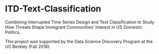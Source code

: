# ITD-Text-Classification
Combining Interrupted Time Series Design and Text Classification to Study How Threats Shape Immigrant Communities' Interest in US Domestic Politics.

This project was supported by the Data Science Discovery Program at the UC Berkley (Fall 2018).
